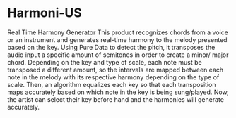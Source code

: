 # Harmoni-US
Real Time Harmony Generator 
This product recognizes chords from a voice or an instrument and generates real-time harmony to the melody presented based on the key. Using Pure Data to detect the pitch, it transposes the audio input a specific amount of semitones in order to create a minor/ major chord. Depending on the key and type of scale, each note must be transposed a different amount, so the intervals are mapped between each note in the melody with its respective harmony depending on the type of scale. Then, an algorithm equalizes each key so that each transposition maps accurately based on which note in the key is being sung/played. Now, the artist can select their key before hand and the harmonies will generate accurately.
